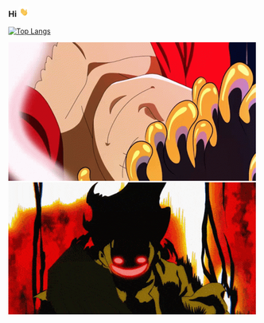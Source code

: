 ### Hi <img alt="Image description" src="assets/waving-hand.gif" title="Hello" width="20" height="20"/>
  [![Top Langs](https://github-readme-stats.vercel.app/api/top-langs/?username=harrysharma1)](https://github.com/anuraghazra/github-readme-stats)

<img src="assets/joy-boy-joy-boy-smile.gif" alt="luffy" width="498" height="278" loop=infinite>
<img src="assets/gear-5-banner-gear-5.gif" alt="luffy" width="498" height="265" loop=infinite>

